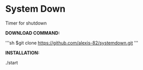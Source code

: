 # System Down
Timer for shutdown

**DOWNLOAD COMMAND:** 

'''sh
$git clone https://github.com/alexis-82/systemdown.git
'''


**INSTALLATION:** 

./start

